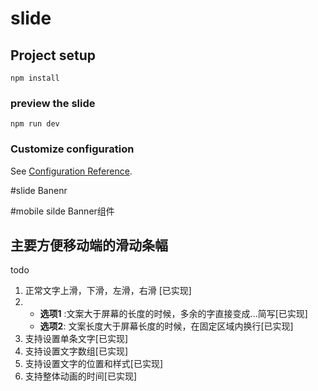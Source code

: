 # slide

## Project setup
```
npm install
```

### preview the slide
```
npm run dev
```

### Customize configuration
See [Configuration Reference](https://cli.vuejs.org/config/).


#slide Banenr

#mobile silde Banner组件
  ## 主要方便移动端的滑动条幅
todo 
1. 正常文字上滑，下滑，左滑，右滑 [已实现]<br>  
2. - **选项1** :文案大于屏幕的长度的时候，多余的字直接变成...简写[已实现]<br>
   - **选项2**: 文案长度大于屏幕长度的时候，在固定区域内换行[已实现]
3. 支持设置单条文字[已实现]
4. 支持设置文字数组[已实现]
5. 支持设置文字的位置和样式[已实现]
6. 支持整体动画的时间[已实现]
